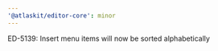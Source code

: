 ```yaml
---
'@atlaskit/editor-core': minor
---
```


ED-5139: Insert menu items will now be sorted alphabetically
